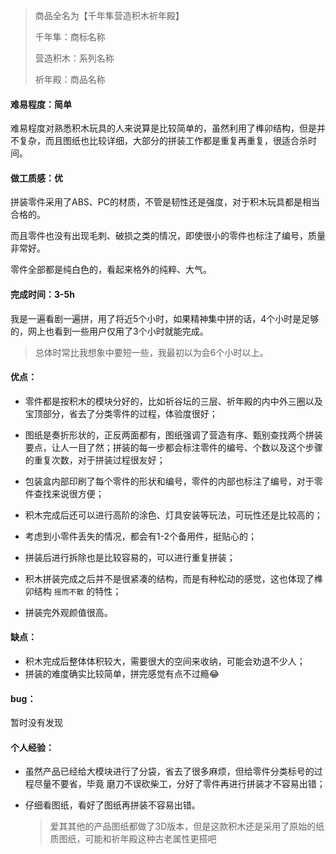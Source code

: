 

> 商品全名为【千年隼营造积木祈年殿】
>
> 千年隼：商标名称
>
> 营造积木：系列名称
>
> 祈年殿：商品名称



#### 难易程度：简单

难易程度对熟悉积木玩具的人来说算是比较简单的，虽然利用了榫卯结构，但是并不复杂，而且图纸也比较详细，大部分的拼装工作都是重复再重复，很适合杀时间。



#### 做工质感：优

拼装零件采用了ABS、PC的材质，不管是韧性还是强度，对于积木玩具都是相当合格的。

而且零件也没有出现毛刺、破损之类的情况，即使很小的零件也标注了编号，质量非常好。

零件全部都是纯白色的，看起来格外的纯粹、大气。



#### 完成时间：3-5h

我是一遍看剧一遍拼，用了将近5个小时，如果精神集中拼的话，4个小时是足够的，网上也看到一些用户仅用了3个小时就能完成。

> 总体时常比我想象中要短一些，我最初以为会6个小时以上。



#### 优点：

- 零件都是按积木的模块分好的，比如祈谷坛的三层、祈年殿的内中外三圈以及宝顶部分，省去了分类零件的过程，体验度很好；

- 图纸是奏折形状的，正反两面都有，图纸强调了营造有序、甄别查找两个拼装要点，让人一目了然；拼装的每一步都会标注零件的编号、个数以及这个步骤的重复次数，对于拼装过程很友好；

- 包装盒内部印刷了每个零件的形状和编号，零件的内部也标注了编号，对于零件查找来说很方便；

- 积木完成后还可以进行高阶的涂色、灯具安装等玩法，可玩性还是比较高的；

- 考虑到小零件丢失的情况，都会有1-2个备用件，挺贴心的；

- 拼装后进行拆除也是比较容易的，可以进行重复拼装；

- 积木拼装完成之后并不是很紧凑的结构，而是有种松动的感觉，这也体现了榫卯结构 `摇而不散` 的特性；

- 拼装完外观颜值很高。

  

#### 缺点：

- 积木完成后整体体积较大，需要很大的空间来收纳，可能会劝退不少人；
- 拼装的难度确实比较简单，拼完感觉有点不过瘾😂



#### bug：

暂时没有发现

  

#### 个人经验：

- 虽然产品已经给大模块进行了分袋，省去了很多麻烦，但给零件分类标号的过程尽量不要省，毕竟 磨刀不误砍柴工，分好了零件再进行拼装才不容易出错；

- 仔细看图纸，看好了图纸再拼装不容易出错。

  > 爱其其他的产品图纸都做了3D版本，但是这款积木还是采用了原始的纸质图纸，可能和祈年殿这种古老属性更搭吧

  

  
